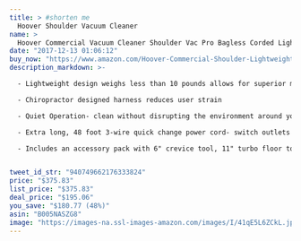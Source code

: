 ```yaml
---
title: > #shorten me
  Hoover Shoulder Vacuum Cleaner
name: >
  Hoover Commercial Vacuum Cleaner Shoulder Vac Pro Bagless Corded Lightweight Backpack Vacuum C2401
date: "2017-12-13 01:06:12"
buy_now: "https://www.amazon.com/Hoover-Commercial-Shoulder-Lightweight-C2401/dp/B005NASZG8?SubscriptionId=AKIAIA5RBQIWQVTCUEUQ&tag=coldcutdeals-20&linkCode=xm2&camp=2025&creative=165953&creativeASIN=B005NASZG8"
description_markdown: >-

  - Lightweight design weighs less than 10 pounds allows for superior mobility

  - Chiropractor designed harness reduces user strain

  - Quiet Operation- clean without disrupting the environment around you

  - Extra long, 48 foot 3-wire quick change power cord- switch outlets less often between cleans

  - Includes an accessory pack with 6" crevice tool, 11" turbo floor tool, 2" dusting brush and 4" upholstery tool


tweet_id_str: "940749662176333824"
price: "$375.83"
list_price: "$375.83"
deal_price: "$195.06"
you_save: "$180.77 (48%)"
asin: "B005NASZG8"
image: "https://images-na.ssl-images-amazon.com/images/I/41qE5L6ZCkL.jpg"
---
```

